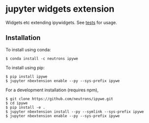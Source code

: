 # jupyter widgets extension

Widgets etc extending ipywidgets. See [tests](tests) for usage.

Installation
------------

To install using conda:

    $ conda install -c neutrons ipywe
    
To install using pip:

    $ pip install ipywe
    $ jupyter nbextension enable --py --sys-prefix ipywe


For a development installation (requires npm),

    $ git clone https://github.com/neutrons/ipywe.git
    $ cd ipywe
    $ pip install -e .
    $ jupyter nbextension install --py --symlink --sys-prefix ipywe
    $ jupyter nbextension enable --py --sys-prefix ipywe
